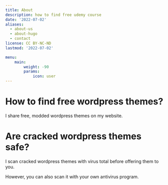 ```yaml
---
title: About
description: how to find free udemy course
date: '2022-07-02'
aliases:
  - about-us
  - about-hugo
  - contact
license: CC BY-NC-ND
lastmod: '2022-07-02'

menu:
    main: 
        weight: -90
        params:
            icon: user
---
```


# How to find free wordpress themes?

 I share free, modded wordpress themes on my website.

 # Are cracked wordpress themes safe?

 I scan cracked wordpress themes with virus total before offering them to you.

 However, you can also scan it with your own antivirus program.